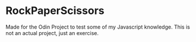 # RockPaperScissors
Made for the Odin Project to test some of my Javascript knowledge. This is not an actual project, just an exercise.

